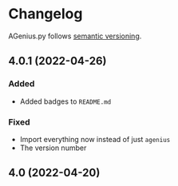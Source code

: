 # Changelog
AGenius.py follows [semantic versioning](https://semver.org).


## 4.0.1 (2022-04-26)

### Added 
- Added badges to `README.md`

### Fixed
- Import everything now instead of just `agenius`
- The version number


## 4.0 (2022-04-20)

